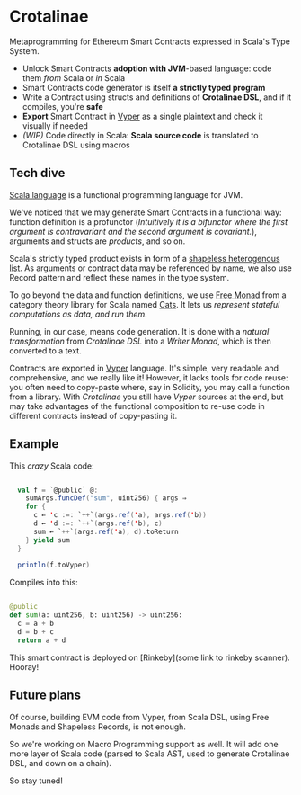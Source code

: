 # Crotalinae

Metaprogramming for Ethereum Smart Contracts expressed in Scala's Type System.

- Unlock Smart Contracts **adoption with JVM**-based language: code them _from_ Scala or _in_ Scala
- Smart Contracts code generator is itself **a strictly typed program**
- Write a Contract using structs and definitions of **Crotalinae DSL**, and if it compiles, you're **safe**
- **Export** Smart Contract in [Vyper](https://github.com/ethereum/vyper) as a single plaintext and check it visually if needed
- _(WIP)_ Code directly in Scala: **Scala source code** is translated to Crotalinae DSL using macros

## Tech dive

[Scala language](https://www.scala-lang.org/) is a functional programming language for JVM.
 
We've noticed that we may generate Smart Contracts in a functional way: function definition is a profunctor (_Intuitively it is a bifunctor where the first argument is contravariant and the second argument is covariant._), arguments and structs are _products_, and so on.

Scala's strictly typed product exists in form of a [shapeless heterogenous list](https://github.com/milessabin/shapeless). As arguments or contract data may be referenced by name, we also use Record pattern and reflect these names in the type system.

To go beyond the data and function definitions, we use [Free Monad](https://typelevel.org/cats/datatypes/freemonad.html) from a category theory library for Scala named [Cats](https://github.com/typelevel/cats). It lets us _represent stateful computations as data, and run them_.

Running, in our case, means code generation. It is done with a _natural transformation_ from _Crotalinae DSL_ into a _Writer Monad_, which is then converted to a text.

Contracts are exported in [Vyper](https://github.com/ethereum/vyper) language. 
It's simple, very readable and comprehensive, and we really like it! 
However, it lacks tools for code reuse: you often need to copy-paste where, say in Solidity, you may call a function from a library. 
With _Crotalinae_ you still have _Vyper_ sources at the end, but may take advantages of the functional composition to re-use code in different contracts instead of copy-pasting it.

## Example

This _crazy_ Scala code:

```scala

  val f = `@public` @:
    sumArgs.funcDef("sum", uint256) { args ⇒
    for {
      c ← 'c :=: `++`(args.ref('a), args.ref('b))
      d ← 'd :=: `++`(args.ref('b), c)
      sum ← `++`(args.ref('a), d).toReturn
    } yield sum
  }
  
  println(f.toVyper)

```

Compiles into this:

```python

@public
def sum(a: uint256, b: uint256) -> uint256:
  c = a + b
  d = b + c
  return a + d

```

This smart contract is deployed on [Rinkeby](some link to rinkeby scanner). Hooray!

## Future plans

Of course, building EVM code from Vyper, from Scala DSL, using Free Monads and Shapeless Records, is not enough.

So we're working on Macro Programming support as well. 
It will add one more layer of Scala code (parsed to Scala AST, used to generate Crotalinae DSL, and down on a chain).

So stay tuned!